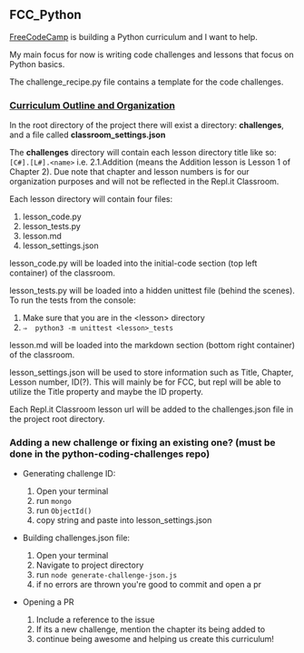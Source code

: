 ## FCC_Python

[FreeCodeCamp](https://www.freecodecamp.com) is building a Python curriculum and I want to help.

My main focus for now is writing code challenges and lessons that focus on Python basics.

The challenge_recipe.py file contains a template for the code challenges.  

### [Curriculum Outline and Organization](https://github.com/freeCodeCamp/python-coding-challenges/issues/8)

In the root directory of the project there will exist a directory: **challenges**, and a file called **classroom_settings.json**

The **challenges** directory will contain each lesson directory title like so: `[C#].[L#].<name>` i.e. 2.1.Addition (means the Addition lesson is Lesson 1 of Chapter 2).
Due note that chapter and lesson numbers is for our organization purposes and will not be reflected in the Repl.it Classroom.

Each lesson directory will contain four files:

1. lesson_code.py
2. lesson_tests.py
3. lesson.md
4. lesson_settings.json  

lesson_code.py will be loaded into the initial-code section (top left container) of the classroom.

lesson_tests.py will be loaded into a hidden unittest file (behind the scenes).   
To run the tests from the console:
1. Make sure that you are in the \<lesson> directory
2. `⇒  python3 -m unittest <lesson>_tests`

lesson.md will be loaded into the markdown section (bottom right container) of the classroom.

lesson_settings.json will be used to store information such as Title, Chapter, Lesson number, ID(?). This will mainly be for FCC, but repl will be able to utilize the Title property and maybe the ID property.

Each Repl.it Classroom lesson url will be added to the challenges.json file in the project root directory.

### Adding a new challenge or fixing an existing one? (must be done in the python-coding-challenges repo)

- Generating challenge ID:
  1. Open your terminal
  2. run `mongo`
  3. run `ObjectId()`
  4. copy string and paste into lesson_settings.json

- Building challenges.json file:
  1. Open your terminal
  2. Navigate to project directory
  3. run `node generate-challenge-json.js`
  4. if no errors are thrown you're good to commit and open a pr

- Opening a PR
  1. Include a reference to the issue
  2. If its a new challenge, mention the chapter its being added to
  3. continue being awesome and helping us create this curriculum!
